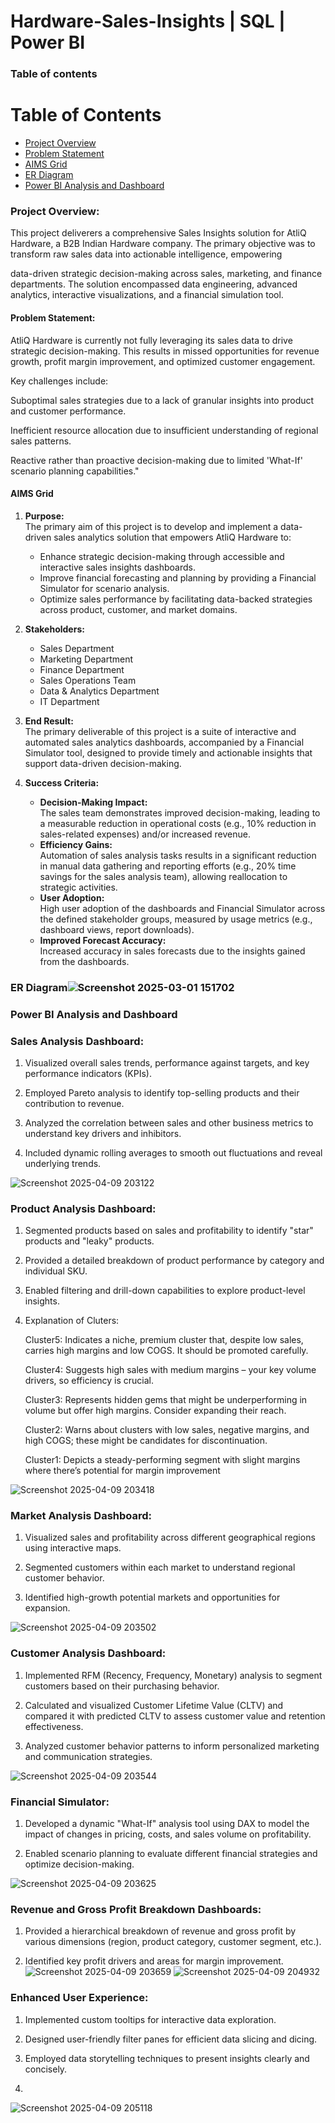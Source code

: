# Hardware-Sales-Insights | SQL | Power BI
### Table of contents
# Table of Contents
- [Project Overview](#project-overview)
- [Problem Statement](#problem-statement)
- [AIMS Grid](#aims-grid)
- [ER Diagram](#er-diagram)
- [Power BI Analysis and Dashboard](#power-bi-analysis-and-dashboard)

### Project Overview:

This project deliverers a comprehensive Sales Insights solution for AtliQ Hardware, a B2B Indian Hardware company. The primary objective was to transform raw sales data into actionable intelligence, empowering

data-driven strategic decision-making across sales, marketing, and finance departments. The solution encompassed data engineering, advanced analytics, interactive visualizations, and a financial simulation tool.

#### Problem Statement:
  
AtliQ Hardware is currently not fully leveraging its sales data to drive strategic decision-making. This results in missed opportunities for revenue growth, profit margin improvement, and optimized customer engagement.

Key challenges include:

Suboptimal sales strategies due to a lack of granular insights into product and customer performance.

Inefficient resource allocation due to insufficient understanding of regional sales patterns.

Reactive rather than proactive decision-making due to limited 'What-If' scenario planning capabilities."

#### AIMS Grid

1. **Purpose:**  
   The primary aim of this project is to develop and implement a data-driven sales analytics solution that empowers AtliQ Hardware to:  
   - Enhance strategic decision-making through accessible and interactive sales insights dashboards.  
   - Improve financial forecasting and planning by providing a Financial Simulator for scenario analysis.  
   - Optimize sales performance by facilitating data-backed strategies across product, customer, and market domains.

2. **Stakeholders:**  
   - Sales Department  
   - Marketing Department  
   - Finance Department  
   - Sales Operations Team  
   - Data & Analytics Department  
   - IT Department

3. **End Result:**  
   The primary deliverable of this project is a suite of interactive and automated sales analytics dashboards, accompanied by a Financial Simulator tool, designed to provide timely and actionable insights that support data-driven decision-making.

4. **Success Criteria:**  
   - **Decision-Making Impact:**  
     The sales team demonstrates improved decision-making, leading to a measurable reduction in operational costs (e.g., 10% reduction in sales-related expenses) and/or increased revenue.
   - **Efficiency Gains:**  
     Automation of sales analysis tasks results in a significant reduction in manual data gathering and reporting efforts (e.g., 20% time savings for the sales analysis team), allowing reallocation to strategic activities.
   - **User Adoption:**  
     High user adoption of the dashboards and Financial Simulator across the defined stakeholder groups, measured by usage metrics (e.g., dashboard views, report downloads).
   - **Improved Forecast Accuracy:**  
     Increased accuracy in sales forecasts due to the insights gained from the dashboards.


### ER Diagram![Screenshot 2025-03-01 151702](https://github.com/user-attachments/assets/ebee9822-f620-4b83-8c0e-2e853b89ed00)

### Power BI Analysis and Dashboard

### Sales Analysis Dashboard:

1. Visualized overall sales trends, performance against targets, and key performance indicators (KPIs).

2. Employed Pareto analysis to identify top-selling products and their contribution to revenue.

3. Analyzed the correlation between sales and other business metrics to understand key drivers and inhibitors.

4. Included dynamic rolling averages to smooth out fluctuations and reveal underlying trends.

![Screenshot 2025-04-09 203122](https://github.com/user-attachments/assets/df5226e1-c765-47b1-a50e-2c9821217dec)

### Product Analysis Dashboard:

1. Segmented products based on sales and profitability to identify "star" products and "leaky" products.

2. Provided a detailed breakdown of product performance by category and individual SKU.

3. Enabled filtering and drill-down capabilities to explore product-level insights.

4. Explanation of Cluters:

   Cluster5: Indicates a niche, premium cluster that, despite low sales, carries high margins and low COGS. It should be promoted carefully.

   Cluster4: Suggests high sales with medium margins – your key volume drivers, so efficiency is crucial.

   Cluster3: Represents hidden gems that might be underperforming in volume but offer high margins. Consider expanding their reach.

   Cluster2: Warns about clusters with low sales, negative margins, and high COGS; these might be candidates for discontinuation.

   Cluster1: Depicts a steady-performing segment with slight margins where there’s potential for margin improvement

![Screenshot 2025-04-09 203418](https://github.com/user-attachments/assets/9dbb533b-71f2-4463-b0fc-170e6e8dba55)

### Market Analysis Dashboard:

1. Visualized sales and profitability across different geographical regions using interactive maps.

2. Segmented customers within each market to understand regional customer behavior.

3. Identified high-growth potential markets and opportunities for expansion.

![Screenshot 2025-04-09 203502](https://github.com/user-attachments/assets/f33f6e5c-0fea-4c6e-9f09-d7968ea222a7)

### Customer Analysis Dashboard:

1. Implemented RFM (Recency, Frequency, Monetary) analysis to segment customers based on their purchasing behavior.

2. Calculated and visualized Customer Lifetime Value (CLTV) and compared it with predicted CLTV to assess customer value and retention effectiveness.

3. Analyzed customer behavior patterns to inform personalized marketing and communication strategies.

![Screenshot 2025-04-09 203544](https://github.com/user-attachments/assets/11772110-0810-41bb-902f-edd120b9b168)

### Financial Simulator:

1. Developed a dynamic "What-If" analysis tool using DAX to model the impact of changes in pricing, costs, and sales volume on profitability.

2. Enabled scenario planning to evaluate different financial strategies and optimize decision-making.

![Screenshot 2025-04-09 203625](https://github.com/user-attachments/assets/dc0fd731-d394-4591-a838-ca79090a6d44)

### Revenue and Gross Profit Breakdown Dashboards:

1. Provided a hierarchical breakdown of revenue and gross profit by various dimensions (region, product category, customer segment, etc.).

2. Identified key profit drivers and areas for margin improvement.
![Screenshot 2025-04-09 203659](https://github.com/user-attachments/assets/933bcb00-4a81-4464-a083-3fda0c83ae6e)
![Screenshot 2025-04-09 204932](https://github.com/user-attachments/assets/153da911-0b9f-4221-a5cf-f7975a5219c5)

### Enhanced User Experience:

1. Implemented custom tooltips for interactive data exploration.

2. Designed user-friendly filter panes for efficient data slicing and dicing.

3. Employed data storytelling techniques to present insights clearly and concisely.

4. 
![Screenshot 2025-04-09 205118](https://github.com/user-attachments/assets/1cfa18c0-8e17-43cc-a31f-fd8d284cf2cd)


